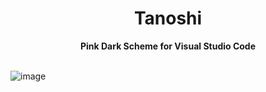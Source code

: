 <div align="center">
<h1>Tanoshi</h1>
<b> Pink Dark Scheme for Visual Studio Code</b>
</div>

<br>

![image](https://user-images.githubusercontent.com/47408756/126799202-c11ec33a-e165-42f7-8126-241571e08764.png)
